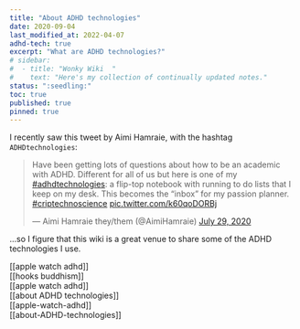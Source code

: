 ```yaml
---
title: "About ADHD technologies"
date: 2020-09-04 
last_modified_at: 2022-04-07
adhd-tech: true
excerpt: "What are ADHD technologies?"  
# sidebar:  
#  - title: "Wonky Wiki  "
#    text: "Here's my collection of continually updated notes."  
status: ":seedling:"  
toc: true  
published: true  
pinned: true
---
```


I recently saw this tweet by Aimi Hamraie, with the hashtag `ADHDtechnologies`:

<blockquote class="twitter-tweet"><p lang="en" dir="ltr">Have been getting lots of questions about how to be an academic with ADHD. Different for all of us but here is one of my <a href="https://twitter.com/hashtag/adhdtechnologies?src=hash&amp;ref_src=twsrc%5Etfw">#adhdtechnologies</a>: a flip-top notebook with running to do lists that I keep on my desk. This becomes the “inbox” for my passion planner. <a href="https://twitter.com/hashtag/criptechnoscience?src=hash&amp;ref_src=twsrc%5Etfw">#criptechnoscience</a> <a href="https://t.co/k60qoDORBj">pic.twitter.com/k60qoDORBj</a></p>&mdash; Aimi Hamraie they/them (@AimiHamraie) <a href="https://twitter.com/AimiHamraie/status/1288515883061645314?ref_src=twsrc%5Etfw">July 29, 2020</a></blockquote> <script async src="https://platform.twitter.com/widgets.js" charset="utf-8"></script>  

…so I figure that this wiki is a great venue to share some of the ADHD technologies I use.  

[[apple watch adhd]]  
[[hooks buddhism]]  
[[apple watch adhd]]  
[[about ADHD technologies]]  
[[apple-watch-adhd]]  
[[about-ADHD-technologies]]  